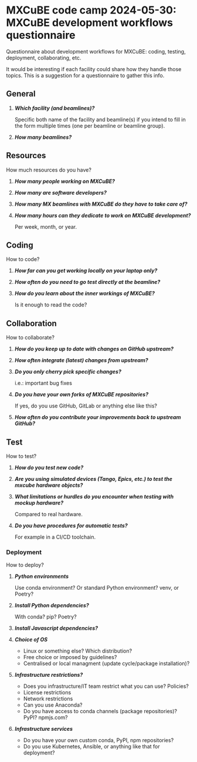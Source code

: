 # MXCuBE code camp 2024-05-30: MXCuBE development workflows questionnaire

Questionnaire about development workflows for MXCuBE:
coding, testing, deployment, collaborating, etc.

It would be interesting if each facility could share how they handle those topics.
This is a suggestion for a questionnaire to gather this info.


## General

1. ***Which facility (and beamlines)?***

    Specific both name of the facility and beamline(s)
    if you intend to fill in the form multiple times (one per beamline or beamline group).

2. ***How many beamlines?***


## Resources

How much resources do you have?

1. ***How many people working on MXCuBE?***

1. ***How many are software developers?***

1. ***How many MX beamlines with MXCuBE do they have to take care of?***

1. ***How many hours can they dedicate to work on MXCuBE development?***

    Per week, month, or year.


## Coding

How to code?

1. ***How far can you get working locally on your laptop only?***

1. ***How often do you need to go test directly at the beamline?***

1. ***How do you learn about the inner workings of MXCuBE?***

    Is it enough to read the code?


## Collaboration

How to collaborate?

1. ***How do you keep up to date with changes on GitHub upstream?***

1. ***How often integrate (latest) changes from upstream?***

1. ***Do you only cherry pick specific changes?***

    i.e.: important bug fixes

1. ***Do you have your own forks of MXCuBE repositories?***

    If yes, do you use GitHub, GitLab or anything else like this?

1. ***How often do you contribute your improvements back to upstream GitHub?***


## Test

How to test?

1. ***How do you test new code?***

1. ***Are you using simulated devices (Tango, Epics, etc.) to test the mxcube hardware objects?***

1. ***What limitations or hurdles do you encounter when testing with mockup hardware?***

    Compared to real hardware.

1. ***Do you have procedures for automatic tests?***

    For example in a CI/CD toolchain.


### Deployment

How to deploy?

1. ***Python environments***

    Use conda environment? Or standard Python environment? venv, or Poetry?

1. ***Install Python dependencies?***

    With conda? pip? Poetry?

1. ***Install Javascript dependencies?***

1. ***Choice of OS***

    * Linux or something else? Which distribution?
    * Free choice or imposed by guidelines?
    * Centralised or local managment (update cycle/package installation)?

1. ***Infrastructure restrictions?***

    * Does you infrastructure/IT team restrict what you can use? Policies?
    * License restrictions
    * Network restrictions
    * Can you use Anaconda?
    * Do you have access to conda channels (package repositories)? PyPI? npmjs.com?

1. ***Infrastructure services***

    * Do you have your own custom conda, PyPI, npm repositories?
    * Do you use Kubernetes, Ansible, or anything like that for deployment?
